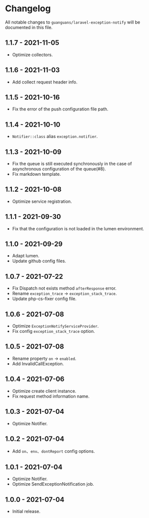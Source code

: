 # Changelog

All notable changes to `guanguans/laravel-exception-notify` will be documented in this file.

## 1.1.7 - 2021-11-05

* Optimize collectors.

## 1.1.6 - 2021-11-03

* Add collect request header info.

## 1.1.5 - 2021-10-16

* Fix the error of the push configuration file path.

## 1.1.4 - 2021-10-10

* `Notifier::class` alias `exception.notifier`.

## 1.1.3 - 2021-10-09

* Fix the queue is still executed synchronously in the case of asynchronous configuration of the queue(#8).
* Fix markdown template.

## 1.1.2 - 2021-10-08

* Optimize service registration.

## 1.1.1 - 2021-09-30

* Fix that the configuration is not loaded in the lumen environment.

## 1.1.0 - 2021-09-29

* Adapt lumen.
* Update github config files.

## 1.0.7 - 2021-07-22

* Fix Dispatch not exists method `afterResponse` error.
* Rename `exception_trace` -> `exception_stack_trace`.
* Update php-cs-fixer config file.

## 1.0.6 - 2021-07-08

* Optimize `ExceptionNotifyServiceProvider`.
* Fix config `exception_stack_trace` option.

## 1.0.5 - 2021-07-08

* Rename property `on` -> `enabled`.
* Add InvalidCallException.

## 1.0.4 - 2021-07-06

* Optimize create client instance.
* Fix request method information name.

## 1.0.3 - 2021-07-04

* Optimize Notifier.

## 1.0.2 - 2021-07-04

* Add `on`、`env`、`dontReport` config options.

## 1.0.1 - 2021-07-04

* Optimize Notifier.
* Optimize SendExceptionNotification job.

## 1.0.0 - 2021-07-04

* Initial release.
